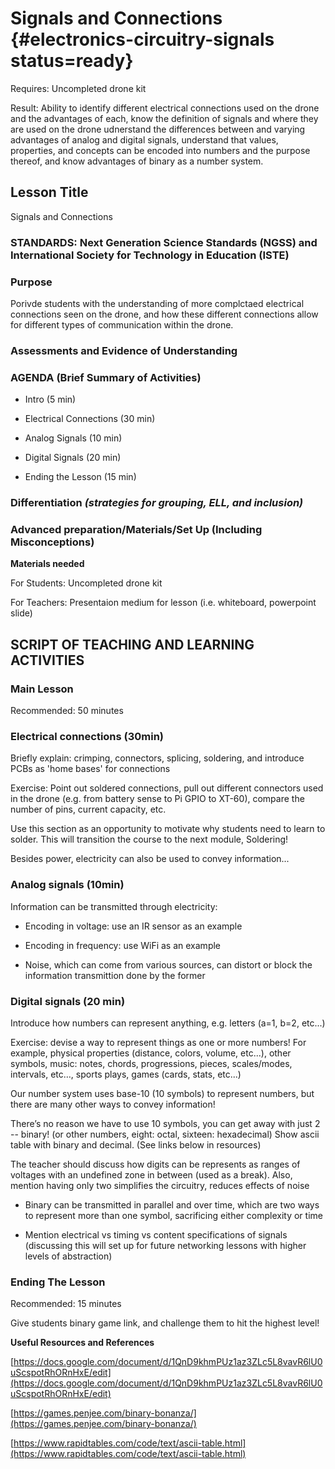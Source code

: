 # Signals and Connections {#electronics-circuitry-signals status=ready}

<div class='requirements' markdown='1'>

Requires: Uncompleted drone kit

Result: Ability to identify different electrical connections used on the drone and the advantages of each, know the definition of signals and where they are used on the drone
udnerstand the differences between and varying advantages of analog and digital signals, understand that values, properties, and concepts can be encoded into numbers and the purpose thereof, and know advantages of binary as a number system.


</div>

## Lesson Title
Signals and Connections

### STANDARDS: Next Generation Science Standards (NGSS) and International Society for Technology in Education (ISTE)


### Purpose

Porivde students with the understanding of more complctaed electrical connections seen on the drone, and how these different connections allow for different types of communication within the drone.

### Assessments and Evidence of Understanding


### AGENDA (Brief Summary of Activities)

- Intro (5 min)

- Electrical Connections (30 min)

- Analog Signals (10 min)

- Digital Signals (20 min)

- Ending the Lesson (15 min)

### Differentiation _(strategies for grouping, ELL, and inclusion)_


### Advanced preparation/Materials/Set Up (Including Misconceptions)

**Materials needed**

For Students: Uncompleted drone kit

For Teachers: Presentaion medium for lesson (i.e. whiteboard, powerpoint slide)

## SCRIPT OF TEACHING AND LEARNING ACTIVITIES


### Main Lesson

Recommended: 50 minutes

### Electrical connections (30min)

Briefly explain: crimping, connectors, splicing, soldering, and introduce PCBs as 'home bases' for connections

Exercise: Point out soldered connections, pull out different connectors used in the drone (e.g. from battery sense to Pi GPIO to XT-60), compare the number of pins, current capacity, etc.

Use this section as an opportunity to motivate why students need to learn to solder. This will transition the course to the next module, Soldering!

Besides power, electricity can also be used to convey information...

### Analog signals (10min)

Information can be transmitted through electricity:

- Encoding in voltage: use an IR sensor as an example

- Encoding in frequency: use WiFi as an example

- Noise, which can come from various sources, can distort or block the information transmittion done by the former

### Digital signals (20 min)

Introduce how numbers can represent anything, e.g. letters (a=1, b=2, etc...)

Exercise: devise a way to represent things as one or more numbers! For example, physical properties (distance, colors, volume, etc...), other symbols, music: notes, chords, progressions, pieces, scales/modes,  intervals, etc…, sports plays, games (cards, stats, etc...)

Our number system uses base-10 (10 symbols) to represent numbers, but there are many other ways to convey information!

There’s no reason we have to use 10 symbols, you can get away with just 2 -- binary! (or other numbers, eight: octal, sixteen: hexadecimal) Show ascii table with binary and decimal. (See links below in resources)

The teacher should discuss how digits can be represents as ranges of voltages with an undefined zone in between (used as a break). Also, mention having only two simplifies the circuitry, reduces effects of noise

- Binary can be transmitted in parallel and over time, which are two ways to represent more than one symbol, sacrificing either complexity or time

- Mention electrical vs timing vs content specifications of signals (discussing this will set up for future networking lessons with higher levels of abstraction)

### Ending The Lesson

Recommended: 15 minutes

Give students binary game link, and challenge them to hit the highest level! 

**Useful Resources and References**

[https://docs.google.com/document/d/1QnD9khmPUz1az3ZLc5L8vavR6lU0uScspotRhORnHxE/edit](https://docs.google.com/document/d/1QnD9khmPUz1az3ZLc5L8vavR6lU0uScspotRhORnHxE/edit)

[https://games.penjee.com/binary-bonanza/](https://games.penjee.com/binary-bonanza/)

[https://www.rapidtables.com/code/text/ascii-table.html](https://www.rapidtables.com/code/text/ascii-table.html)
